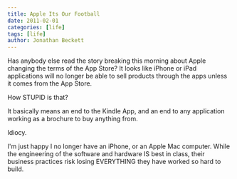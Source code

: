 ```yaml
---
title: Apple Its Our Football
date: 2011-02-01
categories: [life]
tags: [life]
author: Jonathan Beckett
---
```


Has anybody else read the story breaking this morning about Apple changing the terms of the App Store? It looks like iPhone or iPad applications will no longer be able to sell products through the apps unless it comes from the App Store.

How STUPID is that?

It basically means an end to the Kindle App, and an end to any application working as a brochure to buy anything from.

Idiocy.

I'm just happy I no longer have an iPhone, or an Apple Mac computer. While the engineering of the software and hardware IS best in class, their business practices risk losing EVERYTHING they have worked so hard to build.